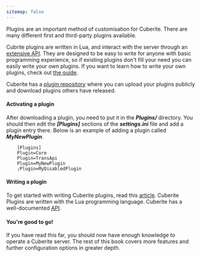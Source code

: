 ```yaml
---
sitemap: false
---
```

Plugins are an important method of customisation for Cuberite. There are many different first and third-party plugins available.

Cubrite plugins are written in Lua, and interact with the server through an [extensive API](http://api-docs.cuberite.org/). They are designed to be easy to write for anyone with basic programming experience, so if existing plugins don't fill your need you can easily write your own plugins. If you want to learn how to write your own plugins, check out [the guide](http://api-docs.cuberite.org/Writing-a-Cuberite-plugin.html).

Cuberite has a [plugin repository](https://forum.cuberite.org/forum-2.html) where you can upload your plugins publicly and download plugins others have released.

#### Activating a plugin

After downloading a plugin, you need to put it in the ***Plugins/*** directory. You should then edit the ***[Plugins]*** sections of the ***settings.ini*** file and add a plugin entry there. Below is an example of adding a plugin called ***MyNewPlugin***.

		[Plugins]
		Plugin=Core
		Plugin=TransApi
		Plugin=MyNewPlugin
		;Plugin=MyDisabledPlugin

#### Writing a plugin

To get started with writing Cuberite plugins, read this [article](http://api-docs.cuberite.org/Writing-a-Cuberite-plugin.html). Cuberite Plugins are written with the Lua programming language. Cuberite has a well-documented [API](http://api-docs.cuberite.org/).

#### You're good to go!

If you have read this far, you should now have enough knowledge to operate a Cuberite server. The rest of this book covers more features and further configuration options in greater depth.
